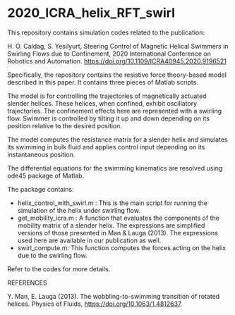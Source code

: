 # 2020_ICRA_helix_RFT_swirl

This repository contains simulation codes related to the publication:

H. O. Caldag, S. Yesilyurt, Steering Control of Magnetic Helical Swimmers
in Swirling Flows due to Confinement, 2020 International Conference on
Robotics and Automation. https://doi.org/10.1109/ICRA40945.2020.9196521

Specifically, the repository contains the resistive force theory-based model described in this paper. It contains three pieces of Matlab scripts.

The model is for controlling the trajectories of magnetically actuated slender helices. These helices, when confined, exhibit oscillatory trajectories. The confinement effects here are represented with a swirling flow. Swimmer is controlled by tilting it up and down depending on its position relative to the desired position.

The model computes the resistance matrix for a slender helix and simulates its swimming in bulk fluid and applies control input depending on its instantaneous position.

The differential equations for the swimming kinematics are resolved using ode45 package of Matlab.

The package contains:

- helix_control_with_swirl.m : This is the main script for running the simulation of the helix under swirling flow.
- get_mobility_icra.m : A function that evaluates the components of the mobility matrix of a slender helix. The expressions are simplified versions of those presented in Man & Lauga (2013). The expressions used here are available in our publication as well.
- swirl_compute.m: This function computes the forces acting on the helix due to the swirling flow.

Refer to the codes for more details.

REFERENCES

Y. Man, E. Lauga (2013). The wobbling-to-swimming transition of rotated helices. Physics of Fluids, https://doi.org/10.1063/1.4812637.
